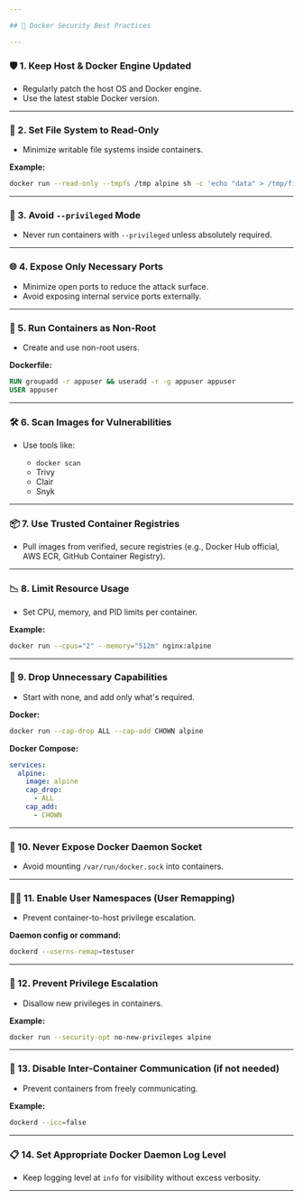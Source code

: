 ```yaml
---

## 🔐 Docker Security Best Practices

---
```


### 🛡️ 1. Keep Host & Docker Engine Updated

* Regularly patch the host OS and Docker engine.
* Use the latest stable Docker version.

---

### 📁 2. Set File System to Read-Only

* Minimize writable file systems inside containers.

**Example:**

```bash
docker run --read-only --tmpfs /tmp alpine sh -c 'echo "data" > /tmp/file'
```

---

### 🚫 3. Avoid `--privileged` Mode

* Never run containers with `--privileged` unless absolutely required.

---

### 🌐 4. Expose Only Necessary Ports

* Minimize open ports to reduce the attack surface.
* Avoid exposing internal service ports externally.

---

### 👤 5. Run Containers as Non-Root

* Create and use non-root users.

**Dockerfile:**

```dockerfile
RUN groupadd -r appuser && useradd -r -g appuser appuser
USER appuser
```

---

### 🛠️ 6. Scan Images for Vulnerabilities

* Use tools like:

  * `docker scan`
  * Trivy
  * Clair
  * Snyk

---

### 📦 7. Use Trusted Container Registries

* Pull images from verified, secure registries (e.g., Docker Hub official, AWS ECR, GitHub Container Registry).

---

### 📉 8. Limit Resource Usage

* Set CPU, memory, and PID limits per container.

**Example:**

```bash
docker run --cpus="2" --memory="512m" nginx:alpine
```

---

### 🔧 9. Drop Unnecessary Capabilities

* Start with none, and add only what's required.

**Docker:**

```bash
docker run --cap-drop ALL --cap-add CHOWN alpine
```

**Docker Compose:**

```yaml
services:
  alpine:
    image: alpine
    cap_drop:
      - ALL
    cap_add:
      - CHOWN
```

---

### 🧱 10. Never Expose Docker Daemon Socket

* Avoid mounting `/var/run/docker.sock` into containers.

---

### 🧍‍♂️ 11. Enable User Namespaces (User Remapping)

* Prevent container-to-host privilege escalation.

**Daemon config or command:**

```bash
dockerd --userns-remap=testuser
```

---

### 🚫 12. Prevent Privilege Escalation

* Disallow new privileges in containers.

**Example:**

```bash
docker run --security-opt no-new-privileges alpine
```

---

### 🔗 13. Disable Inter-Container Communication (if not needed)

* Prevent containers from freely communicating.

**Example:**

```bash
dockerd --icc=false
```

---

### 📋 14. Set Appropriate Docker Daemon Log Level

* Keep logging level at `info` for visibility without excess verbosity.

---
